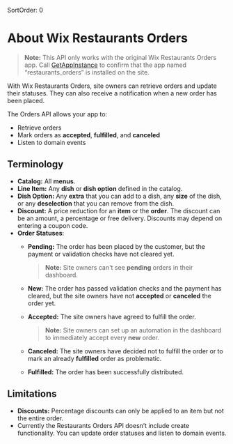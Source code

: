 SortOrder: 0
# About Wix Restaurants Orders

> **Note:** This API only works with the original Wix Restaurants Orders app. Call [GetAppInstance](https://dev.wix.com/docs/rest/api-reference/app-management/apps/app-instance/get-app-instance) to confirm that the app named “restaurants_orders” is installed on the site.

With Wix Restaurants Orders, site owners can retrieve orders and update their statuses. They can also receive a notification when a new order has been placed.

The Orders API allows your app to:

* Retrieve orders
* Mark orders as **accepted**, **fulfilled**, and **canceled**
* Listen to domain events

## Terminology

* **Catalog:** All **menus**.
* **Line Item:** Any **dish** or **dish option** defined in the catalog.
* **Dish Option:** Any **extra** that you can add to a dish, any **size** of the dish, or any **deselection** that you can remove from the dish.
* **Discount:** A price reduction for an **item** or the **order**. The discount can be an amount, a percentage or free delivery. Discounts may depend on entering a coupon code.
* **Order Statuses**:
    * **Pending:** The order has been placed by the customer, but the payment or validation checks have not cleared yet.

        > **Note:** Site owners can't see **pending** orders in their dashboard.
    * **New:** The order has passed validation checks and the payment has cleared, but the site owners have not **accepted** or **canceled** the order yet.
    * **Accepted:** The site owners have agreed to fulfill the order.
        > **Note:** Site owners can set up an automation in the dashboard to immediately accept every **new** order.
    * **Canceled:** The site owners have decided not to fulfill the order or to mark an already **fulfilled** order as problematic.
    * **Fulfilled:** The order has been successfully distributed.

## Limitations

* **Discounts:** Percentage discounts can only be applied to an item but not the entire order.
* Currently the Restaurants Orders API doesn’t include create functionality. You can update order statuses and listen to domain events.
